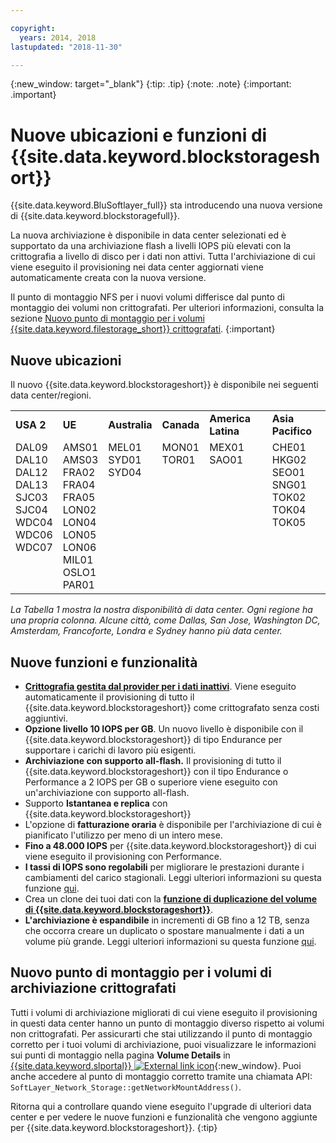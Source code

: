 ```yaml
---

copyright:
  years: 2014, 2018
lastupdated: "2018-11-30"

---
```

{:new_window: target="_blank"}
{:tip: .tip}
{:note: .note}
{:important: .important}

# Nuove ubicazioni e funzioni di {{site.data.keyword.blockstorageshort}}

{{site.data.keyword.BluSoftlayer_full}} sta introducendo una nuova versione di {{site.data.keyword.blockstoragefull}}.

La nuova archiviazione è disponibile in data center selezionati ed è supportato da una archiviazione flash a livelli IOPS più elevati con la crittografia a livello di disco per i dati non attivi. Tutta l'archiviazione di cui viene eseguito il provisioning nei data center aggiornati viene automaticamente creata con la nuova versione.

Il punto di montaggio NFS per i nuovi volumi differisce dal punto di montaggio dei volumi non crittografati. Per ulteriori informazioni, consulta la sezione [Nuovo punto di montaggio per i volumi {{site.data.keyword.filestorage_short}} crittografati](#new-mount-point-for-encrypted-storage-volumes).
{:important}

## Nuove ubicazioni

Il nuovo {{site.data.keyword.blockstorageshort}} è disponibile nei seguenti data center/regioni.
<table role="presentation">
  <tr>
    <td><strong>USA 2</strong></td>
    <td><strong>UE</strong></td>
    <td><strong>Australia</strong></td>
    <td><strong>Canada</strong></td>
    <td><strong>America Latina</strong></td>
    <td><strong>Asia Pacifico</strong></td>
  </tr>
  <tr>
    <td>DAL09<br />
	DAL10<br />
	DAL12<br />
	DAL13<br />
	SJC03<br />
        SJC04<br />
	WDC04<br />
	WDC06<br />
	WDC07<br />
	<br /><br /><br />
    </td>
    <td>AMS01<br />
        AMS03<br />
	FRA02<br />
	FRA04<br />
	FRA05<br />
	LON02<br />
	LON04<br />
	LON05<br />
	LON06<br />
	MIL01<br />
	OSLO1<br />
	PAR01<br />
    </td>
    <td>MEL01<br />
        SYD01<br />
        SYD04<br />
	<br /><br /><br /><br /><br /><br /><br /><br /><br />
    </td>
    <td>MON01<br />
        TOR01<br />
	<br /><br /><br /><br /><br /><br /><br /><br /><br /><br />
    </td>
    <td>MEX01<br />
        SAO01<br />
	<br /><br /><br /><br /><br /><br /><br /><br /><br /><br />
    </td>
    <td>CHE01<br />
        HKG02<br />
	SEO01<br />
	SNG01<br />
        TOK02<br />
	TOK04<br />
	TOK05<br />
	<br /><br /><br /><br /><br />
    </td>
  </tr>
</table>

*La Tabella 1 mostra la nostra disponibilità di data center. Ogni regione ha una propria colonna. Alcune città, come Dallas, San Jose, Washington DC, Amsterdam, Francoforte, Londra e Sydney hanno più data center.*

## Nuove funzioni e funzionalità

- **[Crittografia gestita dal provider per i dati inattivi](block-file-storage-encryption-rest.html)**.
  Viene eseguito automaticamente il provisioning di tutto il {{site.data.keyword.blockstorageshort}} come crittografato senza costi aggiuntivi.
- **Opzione livello 10 IOPS per GB**.
  Un nuovo livello è disponibile con il {{site.data.keyword.blockstorageshort}} di tipo Endurance per supportare i carichi di lavoro più esigenti.
- **Archiviazione con supporto all-flash.**
  Il provisioning di tutto il {{site.data.keyword.blockstorageshort}} con il tipo Endurance o Performance a 2 IOPS per GB o superiore viene eseguito con un'archiviazione con supporto all-flash.
- Supporto **Istantanea e replica** con {{site.data.keyword.blockstorageshort}}
- L'opzione di **fatturazione oraria** è disponibile per l'archiviazione di cui è pianificato l'utilizzo per meno di un intero mese.
- **Fino a 48.000 IOPS** per {{site.data.keyword.blockstorageshort}} di cui viene eseguito il provisioning con Performance.
- **I tassi di IOPS sono regolabili** per migliorare le prestazioni durante i cambiamenti del carico stagionali. Leggi ulteriori informazioni su questa funzione [qui](adjustable-iops.html).
- Crea un clone dei tuoi dati con la **[funzione di duplicazione del volume di {{site.data.keyword.blockstorageshort}}](how-to-create-duplicate-volume.html)**.
- **L'archiviazione è espandibile** in incrementi di GB fino a 12 TB, senza che occorra creare un duplicato o spostare manualmente i dati a un volume più grande. Leggi ulteriori informazioni su questa funzione [qui](expandable_block_storage.html).

## Nuovo punto di montaggio per i volumi di archiviazione crittografati

Tutti i volumi di archiviazione migliorati di cui viene eseguito il provisioning in questi data center hanno un punto di montaggio diverso rispetto ai volumi non crittografati. Per assicurarti che stai utilizzando il punto di montaggio corretto per i tuoi volumi di archiviazione, puoi visualizzare le informazioni sui punti di montaggio nella pagina **Volume Details** in [{{site.data.keyword.slportal}} ![External link icon](../../icons/launch-glyph.svg "External link icon")](https://control.softlayer.com/){:new_window}. Puoi anche accedere al punto di montaggio corretto tramite una chiamata API: `SoftLayer_Network_Storage::getNetworkMountAddress()`.

Ritorna qui a controllare quando viene eseguito l'upgrade di ulteriori data center e per vedere le nuove funzioni e funzionalità che vengono aggiunte per {{site.data.keyword.blockstorageshort}}.
{:tip}
